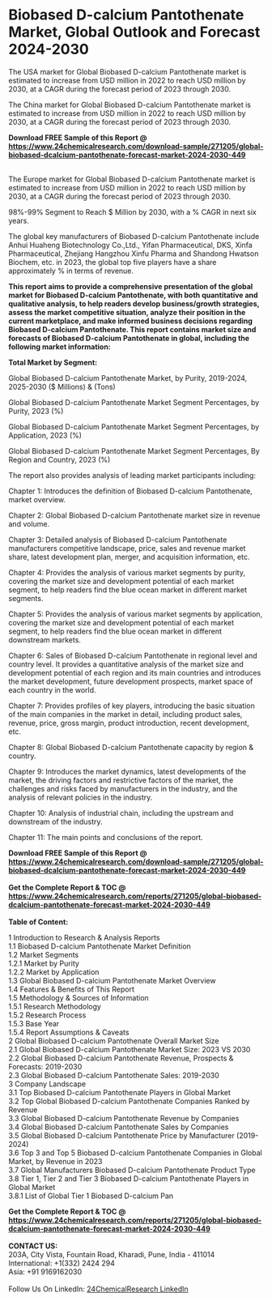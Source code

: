 <h1>Biobased D-calcium Pantothenate Market, Global Outlook and Forecast 2024-2030</h1><p>The USA market for Global Biobased D-calcium Pantothenate market is estimated to increase from USD million in 2022 to reach USD million by 2030, at a CAGR during the forecast period of 2023 through 2030.</p><p>
</p><p>The China market for Global Biobased D-calcium Pantothenate market is estimated to increase from USD million in 2022 to reach USD million by 2030, at a CAGR during the forecast period of 2023 through 2030.</p><div><b>Download FREE Sample of this Report @ 
            <a href="https://www.24chemicalresearch.com/download-sample/271205/global-biobased-dcalcium-pantothenate-forecast-market-2024-2030-449">
            https://www.24chemicalresearch.com/download-sample/271205/global-biobased-dcalcium-pantothenate-forecast-market-2024-2030-449</a></b></div><br><p>
</p><p>The Europe market for Global Biobased D-calcium Pantothenate market is estimated to increase from USD million in 2022 to reach USD million by 2030, at a CAGR during the forecast period of 2023 through 2030.</p><p>
98%-99% Segment to Reach $ Million by 2030, with a % CAGR in next six years.</p><p>
The global key manufacturers of Biobased D-calcium Pantothenate include Anhui Huaheng Biotechnology Co.,Ltd., Yifan Pharmaceutical, DKS, Xinfa Pharmaceutical, Zhejiang Hangzhou Xinfu Pharma and Shandong Hwatson Biochem, etc. in 2023, the global top five players have a share approximately % in terms of revenue.</p><p>
<strong>This report aims to provide a comprehensive presentation of the global market for Biobased D-calcium Pantothenate, with both quantitative and qualitative analysis, to help readers develop business/growth strategies, assess the market competitive situation, analyze their position in the current marketplace, and make informed business decisions regarding Biobased D-calcium Pantothenate. This report contains market size and forecasts of Biobased D-calcium Pantothenate in global, including the following market information:</strong></p><p>
</p><p>
<strong>Total Market by Segment:</strong></p><p>
Global Biobased D-calcium Pantothenate Market, by Purity, 2019-2024, 2025-2030 ($ Millions) &amp; (Tons)</p><p>
Global Biobased D-calcium Pantothenate Market Segment Percentages, by Purity, 2023 (%)</p><p>
</p><p>
Global Biobased D-calcium Pantothenate Market Segment Percentages, by Application, 2023 (%)</p><p>
</p><p>
Global Biobased D-calcium Pantothenate Market Segment Percentages, By Region and Country, 2023 (%)</p><p>
</p><p>
The report also provides analysis of leading market participants including:</p><p>
</p><p>
</p><p>
Chapter 1: Introduces the definition of Biobased D-calcium Pantothenate, market overview.</p><p>
Chapter 2: Global Biobased D-calcium Pantothenate market size in revenue and volume.</p><p>
Chapter 3: Detailed analysis of Biobased D-calcium Pantothenate manufacturers competitive landscape, price, sales and revenue market share, latest development plan, merger, and acquisition information, etc.</p><p>
Chapter 4: Provides the analysis of various market segments by purity, covering the market size and development potential of each market segment, to help readers find the blue ocean market in different market segments.</p><p>
Chapter 5: Provides the analysis of various market segments by application, covering the market size and development potential of each market segment, to help readers find the blue ocean market in different downstream markets.</p><p>
Chapter 6: Sales of Biobased D-calcium Pantothenate in regional level and country level. It provides a quantitative analysis of the market size and development potential of each region and its main countries and introduces the market development, future development prospects, market space of each country in the world.</p><p>
Chapter 7: Provides profiles of key players, introducing the basic situation of the main companies in the market in detail, including product sales, revenue, price, gross margin, product introduction, recent development, etc.</p><p>
Chapter 8: Global Biobased D-calcium Pantothenate capacity by region &amp; country.</p><p>
Chapter 9: Introduces the market dynamics, latest developments of the market, the driving factors and restrictive factors of the market, the challenges and risks faced by manufacturers in the industry, and the analysis of relevant policies in the industry.</p><p>
Chapter 10: Analysis of industrial chain, including the upstream and downstream of the industry.</p><p>
Chapter 11: The main points and conclusions of the report.</p><div><b>Download FREE Sample of this Report @ 
            <a href="https://www.24chemicalresearch.com/download-sample/271205/global-biobased-dcalcium-pantothenate-forecast-market-2024-2030-449">
            https://www.24chemicalresearch.com/download-sample/271205/global-biobased-dcalcium-pantothenate-forecast-market-2024-2030-449</a></b></div><br><div><b>Get the Complete Report & TOC @ 
            <a href="https://www.24chemicalresearch.com/reports/271205/global-biobased-dcalcium-pantothenate-forecast-market-2024-2030-449">
            https://www.24chemicalresearch.com/reports/271205/global-biobased-dcalcium-pantothenate-forecast-market-2024-2030-449</a></b></div><br>
            <b>Table of Content:</b><p>1 Introduction to Research & Analysis Reports<br />
    1.1 Biobased D-calcium Pantothenate Market Definition<br />
    1.2 Market Segments<br />
        1.2.1 Market by Purity<br />
        1.2.2 Market by Application<br />
    1.3 Global Biobased D-calcium Pantothenate Market Overview<br />
    1.4 Features & Benefits of This Report<br />
    1.5 Methodology & Sources of Information<br />
        1.5.1 Research Methodology<br />
        1.5.2 Research Process<br />
        1.5.3 Base Year<br />
        1.5.4 Report Assumptions & Caveats<br />
2 Global Biobased D-calcium Pantothenate Overall Market Size<br />
    2.1 Global Biobased D-calcium Pantothenate Market Size: 2023 VS 2030<br />
    2.2 Global Biobased D-calcium Pantothenate Revenue, Prospects & Forecasts: 2019-2030<br />
    2.3 Global Biobased D-calcium Pantothenate Sales: 2019-2030<br />
3 Company Landscape<br />
    3.1 Top Biobased D-calcium Pantothenate Players in Global Market<br />
    3.2 Top Global Biobased D-calcium Pantothenate Companies Ranked by Revenue<br />
    3.3 Global Biobased D-calcium Pantothenate Revenue by Companies<br />
    3.4 Global Biobased D-calcium Pantothenate Sales by Companies<br />
    3.5 Global Biobased D-calcium Pantothenate Price by Manufacturer (2019-2024)<br />
    3.6 Top 3 and Top 5 Biobased D-calcium Pantothenate Companies in Global Market, by Revenue in 2023<br />
    3.7 Global Manufacturers Biobased D-calcium Pantothenate Product Type<br />
    3.8 Tier 1, Tier 2 and Tier 3 Biobased D-calcium Pantothenate Players in Global Market<br />
        3.8.1 List of Global Tier 1 Biobased D-calcium Pan</p><div><b>Get the Complete Report & TOC @ 
            <a href="https://www.24chemicalresearch.com/reports/271205/global-biobased-dcalcium-pantothenate-forecast-market-2024-2030-449">
            https://www.24chemicalresearch.com/reports/271205/global-biobased-dcalcium-pantothenate-forecast-market-2024-2030-449</a></b></div><br><b>CONTACT US:</b><br>
            203A, City Vista, Fountain Road, Kharadi, Pune, India - 411014<br>
            International: +1(332) 2424 294<br>
            Asia: +91 9169162030 <br><br>
            Follow Us On LinkedIn: <a href="https://www.linkedin.com/company/24chemicalresearch/">24ChemicalResearch LinkedIn</a>